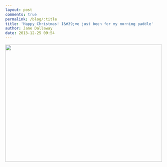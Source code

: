 ```yaml
---
layout: post
comments: true
permalink: /blog/:title
title: 'Happy Christmas! I&#39;ve just been for my morning paddle'
author: Jane Dallaway
date: 2013-12-25 09:54
---
```


<div><a href="//static.skitters.dallaway.com/Ftp_photo.JPG"><img src="//static.skitters.dallaway.com/Ftp_thumb_photo.JPG" width="500" height="375"/></a></div>


 
      
